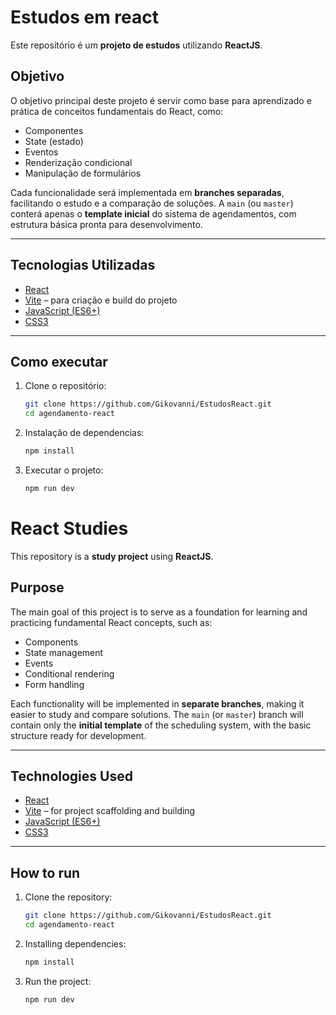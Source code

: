 # Estudos em react

Este repositório é um **projeto de estudos** utilizando **ReactJS**.

##  Objetivo

O objetivo principal deste projeto é servir como base para aprendizado e prática de conceitos fundamentais do React, como:

- Componentes
- State (estado)
- Eventos
- Renderização condicional
- Manipulação de formulários

Cada funcionalidade será implementada em **branches separadas**, facilitando o estudo e a comparação de soluções. A `main` (ou `master`) conterá apenas o **template inicial** do sistema de agendamentos, com estrutura básica pronta para desenvolvimento.

---

##  Tecnologias Utilizadas

- [React](https://reactjs.org/)
- [Vite](https://vitejs.dev/) – para criação e build do projeto
- [JavaScript (ES6+)](https://developer.mozilla.org/en-US/docs/Web/JavaScript)
- [CSS3](https://developer.mozilla.org/pt-BR/docs/Web/CSS)

---

##  Como executar

1. Clone o repositório:
   ```bash
   git clone https://github.com/Gikovanni/EstudosReact.git
   cd agendamento-react

2. Instalação de dependencias:
    ```bash
    npm install

3. Executar o projeto:
    ```bash
    npm run dev

# React Studies

This repository is a **study project** using **ReactJS**.

## Purpose

The main goal of this project is to serve as a foundation for learning and practicing fundamental React concepts, such as:

- Components
- State management
- Events
- Conditional rendering
- Form handling

Each functionality will be implemented in **separate branches**, making it easier to study and compare solutions. The `main` (or `master`) branch will contain only the **initial template** of the scheduling system, with the basic structure ready for development.

---

##  Technologies Used

- [React](https://reactjs.org/)
- [Vite](https://vitejs.dev/) – for project scaffolding and building
- [JavaScript (ES6+)](https://developer.mozilla.org/en-US/docs/Web/JavaScript)
- [CSS3](https://developer.mozilla.org/en-US/docs/Web/CSS)

---

##  How to run

1. Clone the repository:
   ```bash
   git clone https://github.com/Gikovanni/EstudosReact.git
   cd agendamento-react

2. Installing dependencies:
    ```bash
   npm install

3. Run the project:
    ```bash
    npm run dev